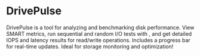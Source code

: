 # DrivePulse
DrivePulse is a tool for analyzing and benchmarking disk performance. View SMART metrics, run sequential and random I/O tests with , and get detailed IOPS and latency results for read/write operations. Includes a progress bar for real-time updates. Ideal for storage monitoring and optimization!
